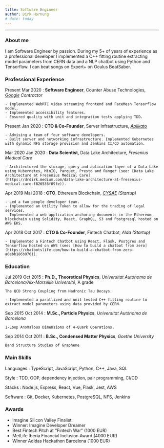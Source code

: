 ```yaml
---
title: Software Engineer
author: Dirk Hornung
# date: today
---
```



----


### About me

I am Software Engineer by passion. During my 5+ of years of experience as a  professional developer I implemented a C++ fitting routine extracting model parameters from CERN data and a NLP chatbot using Python and Tensorflow. I can beat songs on Expert+ on Oculus BeatSaber.

### Professional Experience

Present Mar 2020
:   **Software Engineer**, Counter Abuse Technologies, *[Google](https://myaccount.google.com) Contractor*

    - Implemented WebRTC video streaming frontend and FaceMesh Tensorflow model. 
    - Implemented accessibility features.
    - Ensured quality with unit and integration tests applying TDD.

Present Jan 2020
:   **CTO & Co-Founder**, Server Infrastructure, *[Aplikato](https://aplikato.de)*

    - Advising a team of four software developers.
    - Built server and networking infrastructure. Implemented Kubernetes with dynamic NFS storage provision and Jenkins CI/CD automation.

Mar 2020 Jan 2020
:   **Data Scientist**, Data Lake Architecture, *Fresenius Medical Care*

    - Architectured the storage, query and aplication layer of a Data Lake using Kubernetes, MinIO, Parquet, Presto and Ranger (see: [Data Lake Architecture at Fresenius Medical Care](https://drdirk.medium.com/data-lake-architecture-at-fresenius-medical-care-f826536f09fe)).

Apr 2019 Mai 2018
:   **CTO**, Ethereum Blockchain, *[CYSAE](https://cysae.com) (Startup)*

    - Led a two people developer team.
    - Implemented an Utility Token to allow for the trading of legal services.
    - Implemented a web application anchoring documents in the Ethereum blockchain using Solidity, React, GraphQL, S3 and Postgresql hosted on AWS EKS.

Apr 2018  Oct 2017
:   **CTO & Co-Founder**, Fintech Chatbot, *Alda (Startup)* 

    - Implemented a Fintech Chatbot using React, Flask, Postgres and Tensorflow hosted on AWS (see: [How to build a chatbot from zero](https://chatbotslife.com/how-to-build-a-chatbot-from-zero-a0ebb186b070)).


### Education

Jul 2019 Oct 2015
:   **Ph.D., Theoretical Physics**, *Universitat Autònoma de Barcelona/Aix-Marseille Université*, A grade

    The QCD Strong Coupling from Hadronic Tau Decays.

    - Implemented a parallized and unit tested C++ fitting routine to extract model parameters using data provided by CERN. 

Sep 2015 Oct 2014 
:   **M.Sc., Particle Physics**, *Universitat Autònoma de Barcelona*

    1-Loop Anomalous Dimensions of 4-Quark Operations.

Sep 2014 Oct 2011
:   **B.Sc., Condensed Matter Physics**, *Goethe University*

    Band Structure Studies of Graphene


### Main Skills

Languages
:   TypeScript, JavaScript, Python, C++, Java, SQL

Style
:   TDD, OOP, dependency injection, pair programming, CI/CD

Stacks
:   Node.js, Express, React, Vue, Flask, Jest, AWS

Software
:   Git, Docker, Kubernetes, PostgreSQL, NFS, Jenkins


### Awards

- Imagine Silicon Valley Finalist
- Winner: Imagine Developer Dreamer
- Best Fintech Pitch at "Fintech War" (1000 EUR)
- MetLife Iberia Financial Inclusion Award (4000 EUR)
- Winner Adidas Hackathon Barcelona (1000 EUR)